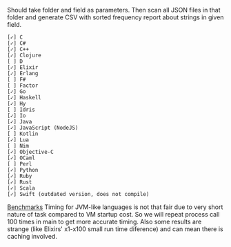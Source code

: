 Should take folder and field as parameters. Then scan all JSON files in that folder and generate CSV with sorted frequency report about strings in given field.

	[✓] C
	[✓] C#
	[✓] C++
	[✓] Clojure
	[ ] D
	[✓] Elixir
	[✓] Erlang
	[ ] F#
	[ ] Factor
	[✓] Go
	[✓] Haskell
	[✓] Hy
	[ ] Idris
	[✓] Io
	[✓] Java
	[✓] JavaScript (NodeJS)
	[ ] Kotlin
	[✓] Lua
	[ ] Nim
	[✓] Objective-C
	[✓] OCaml
	[ ] Perl
	[✓] Python
	[✓] Ruby
	[✓] Rust
	[✓] Scala
	[✓] Swift (outdated version, does not compile)


[Benchmarks](https://docs.google.com/spreadsheets/d/1T3FIeAyycixbejNb94Cz4faSLg8OsMcVCWD5rFDej7I/edit?usp=sharingx) Timing for JVM-like languages is not that fair due to very short nature of task compared to VM startup cost. So we will repeat process call 100 times in main to get more accurate timing.
Also some results are strange (like Elixirs' x1-x100 small run time diference) and can mean there is caching involved.
